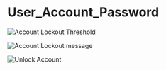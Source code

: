 # User_Account_Password

![Account Lockout Threshold](https://github.com/user-attachments/assets/8e9e0df1-5f3f-441c-8b83-8b9a8bbb0021)

![Account Lockout message](https://github.com/user-attachments/assets/cc62c2d6-c589-4b52-b7a2-91a5374d2868)

![Unlock Account](https://github.com/user-attachments/assets/6f98a38e-95cb-4749-9ac1-a4b070665712)

